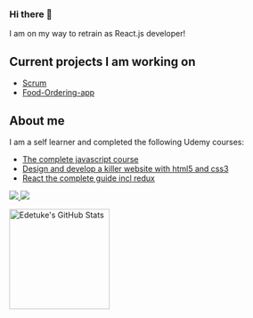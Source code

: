 ### Hi there 👋

I am on my way to retrain as React.js developer!

## Current projects I am working on
* [Scrum](https://edetuke.github.io/scrum/)
* [Food-Ordering-app](https://edetuke.github.io/food-ordering-app/)

## About me
I am a self learner and completed the following Udemy courses:
* [The complete javascript course](https://www.udemy.com/course/the-complete-javascript-course/)
* [Design and develop a killer website with html5 and css3](https://www.udemy.com/course/design-and-develop-a-killer-website-with-html5-and-css3/)
* [React the complete guide incl redux](https://www.udemy.com/course/react-the-complete-guide-incl-redux/)

<p>
<a href="https://www.linkedin.com/in/edita-barkauskait%C4%97">
    <img src="https://img.shields.io/badge/-LinkedIn-2D2B55?style=flat-square&logo=linkedin&logoColor=white"/>
</a>
  <img src="https://img.shields.io/badge/Stand_with-Ukraine-ffd700.svg?labelColor=0057b7"/>
</p>

<a href="https://github.com/Edetuke">
  <img height="180em" src="https://github-readme-stats.vercel.app/api?username=Edetuke&show_icons=true&theme=shades-of-purple&count_private=true" alt="Edetuke's GitHub Stats" />
</a>
